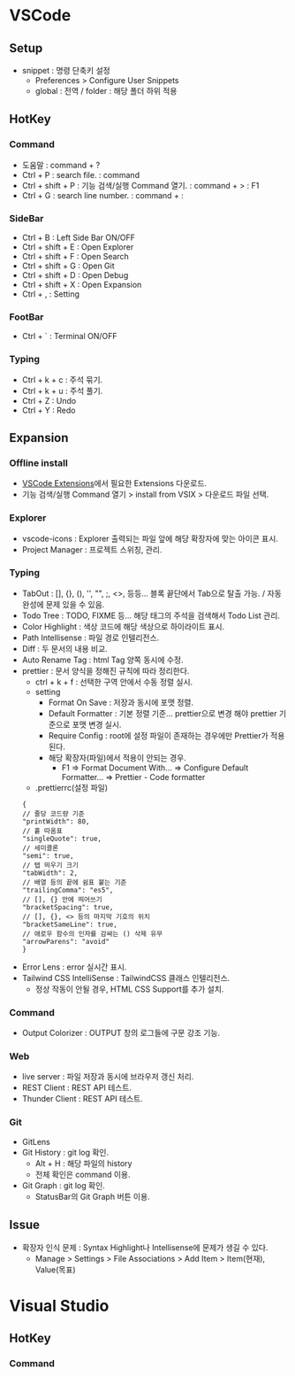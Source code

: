 # VSCode
## Setup
- snippet : 명령 단축키 설정
  - Preferences > Configure User Snippets
  - global : 전역 / folder : 해당 폴더 하위 적용
## HotKey
### Command
- 도움말 : command + ?
- Ctrl + P : search file. : command
- Ctrl + shift + P : 기능 검색/실행 Command 열기. : command + > : F1
- Ctrl + G : search line number. : command + :

### SideBar
- Ctrl + B : Left Side Bar ON/OFF
- Ctrl + shift + E : Open Explorer
- Ctrl + shift + F : Open Search
- Ctrl + shift + G : Open Git
- Ctrl + shift + D : Open Debug
- Ctrl + shift + X : Open Expansion
- Ctrl + , : Setting

### FootBar
- Ctrl + ` : Terminal ON/OFF

### Typing
- Ctrl + k + c : 주석 묶기.
- Ctrl + k + u : 주석 풀기.
- Ctrl + Z : Undo
- Ctrl + Y : Redo

## Expansion
### Offline install
- [VSCode Extensions](https://marketplace.visualstudio.com/vscode)에서 필요한 Extensions 다운로드.
- 기능 검색/실행 Command 열기 > install from VSIX > 다운로드 파일 선택.

### Explorer
- vscode-icons : Explorer 출력되는 파일 앞에 해당 확장자에 맞는 아이콘 표시.
- Project Manager : 프로젝트 스위칭, 관리.

### Typing
- TabOut : [], {}, (), '', "", ;, <>, 등등... 블록 끝단에서 Tab으로 탈출 가능. / 자동완성에 문제 있을 수 있음.
- Todo Tree : TODO, FIXME 등... 해당 태그의 주석을 검색해서 Todo List 관리.
- Color Highlight : 색상 코드에 해당 색상으로 하이라이트 표시.
- Path Intellisense : 파일 경로 인텔리전스.
- Diff : 두 문서의 내용 비교.
- Auto Rename Tag : html Tag 양쪽 동시에 수정.
- prettier : 문서 양식을 정해진 규칙에 따라 정리한다.
  - ctrl + k + f : 선택한 구역 안에서 수동 정렬 실시.
  - setting
    - Format On Save : 저장과 동시에 포맷 정렬.
    - Default Formatter : 기본 정렬 기준... prettier으로 변경 해야 prettier 기준으로 포맷 변경 실시.
    - Require Config : root에 설정 파일이 존재하는 경우에만 Prettier가 적용된다.
    - 해당 확장자(파일)에서 적용이 안되는 경우.
      - F1 => Format Document With...
        => Configure Default Formatter...
        => Prettier - Code formatter
  - .prettierrc(설정 파일)
  ```
  {
  // 줄당 코드량 기준
  "printWidth": 80,
  // 홑 따옴표
  "singleQuote": true,
  // 세미콜론
  "semi": true,
  // 탭 띄우기 크기
  "tabWidth": 2,
  // 배열 등의 끝에 쉼표 붙는 기준
  "trailingComma": "es5",
  // [], {} 안에 띄어쓰기
  "bracketSpacing": true,
  // [], {}, <> 등의 마지막 기호의 위치
  "bracketSameLine": true,
  // 애로우 함수의 인자를 감싸는 () 삭제 유무
  "arrowParens": "avoid"
  }
  ```
- Error Lens : error 실시간 표시.
- Tailwind CSS IntelliSense : TailwindCSS 클래스 인텔리전스.
  - 정상 작동이 안될 경우, HTML CSS Support를 추가 설치.

### Command
- Output Colorizer : OUTPUT 창의 로그들에 구문 강조 기능.

### Web
- live server : 파일 저장과 동시에 브라우저 갱신 처리.
- REST Client : REST API 테스트.
- Thunder Client : REST API 테스트.

### Git
- GitLens
- Git History : git log 확인.
  - Alt + H : 해당 파일의 history
  - 전체 확인은 command 이용.
- Git Graph : git log 확인.
  - StatusBar의 Git Graph 버튼 이용.

## Issue
- 확장자 인식 문제 : Syntax Highlight나 Intellisense에 문제가 생길 수 있다.
  - Manage > Settings > File Associations > Add Item >  Item(현재), Value(목표)

# Visual Studio
## HotKey
### Command
